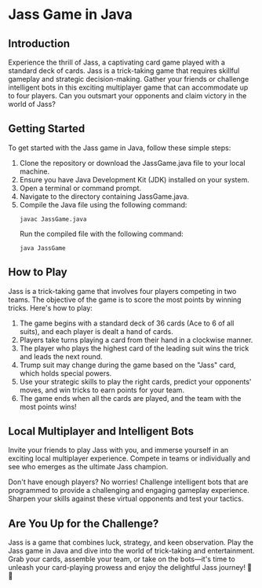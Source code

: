 # Jass Game in Java

## Introduction

Experience the thrill of Jass, a captivating card game played with a standard deck of cards. Jass is a trick-taking game that requires skillful gameplay and strategic decision-making. Gather your friends or challenge intelligent bots in this exciting multiplayer game that can accommodate up to four players. Can you outsmart your opponents and claim victory in the world of Jass?

## Getting Started

To get started with the Jass game in Java, follow these simple steps:

1. Clone the repository or download the JassGame.java file to your local machine.
2. Ensure you have Java Development Kit (JDK) installed on your system.
3. Open a terminal or command prompt.
4. Navigate to the directory containing JassGame.java.
5. Compile the Java file using the following command:
    ```
    javac JassGame.java
    ```
    Run the compiled file with the following command:
    ```
    java JassGame
    ```

## How to Play

Jass is a trick-taking game that involves four players competing in two teams. The objective of the game is to score the most points by winning tricks. Here's how to play:

1. The game begins with a standard deck of 36 cards (Ace to 6 of all suits), and each player is dealt a hand of cards.
2. Players take turns playing a card from their hand in a clockwise manner.
3. The player who plays the highest card of the leading suit wins the trick and leads the next round.
4. Trump suit may change during the game based on the "Jass" card, which holds special powers.
5. Use your strategic skills to play the right cards, predict your opponents' moves, and win tricks to earn points for your team.
6. The game ends when all the cards are played, and the team with the most points wins!

## Local Multiplayer and Intelligent Bots

Invite your friends to play Jass with you, and immerse yourself in an exciting local multiplayer experience. Compete in teams or individually and see who emerges as the ultimate Jass champion.

Don't have enough players? No worries! Challenge intelligent bots that are programmed to provide a challenging and engaging gameplay experience. Sharpen your skills against these virtual opponents and test your tactics.

## Are You Up for the Challenge?

Jass is a game that combines luck, strategy, and keen observation. Play the Jass game in Java and dive into the world of trick-taking and entertainment. Grab your cards, assemble your team, or take on the bots—it's time to unleash your card-playing prowess and enjoy the delightful Jass journey! 🎴💥
